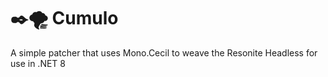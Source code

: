 # ✒️🌪️ Cumulo
A simple patcher that uses Mono.Cecil to weave the Resonite Headless for use in .NET 8
